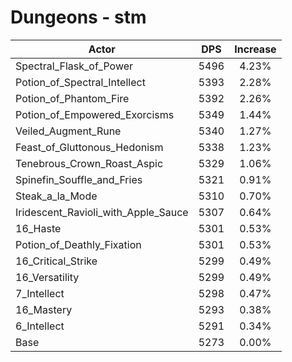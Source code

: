 # Dungeons - stm
| Actor | DPS | Increase |
|---|:---:|:---:|
|Spectral_Flask_of_Power|5496|4.23%|
|Potion_of_Spectral_Intellect|5393|2.28%|
|Potion_of_Phantom_Fire|5392|2.26%|
|Potion_of_Empowered_Exorcisms|5349|1.44%|
|Veiled_Augment_Rune|5340|1.27%|
|Feast_of_Gluttonous_Hedonism|5338|1.23%|
|Tenebrous_Crown_Roast_Aspic|5329|1.06%|
|Spinefin_Souffle_and_Fries|5321|0.91%|
|Steak_a_la_Mode|5310|0.70%|
|Iridescent_Ravioli_with_Apple_Sauce|5307|0.64%|
|16_Haste|5301|0.53%|
|Potion_of_Deathly_Fixation|5301|0.53%|
|16_Critical_Strike|5299|0.49%|
|16_Versatility|5299|0.49%|
|7_Intellect|5298|0.47%|
|16_Mastery|5293|0.38%|
|6_Intellect|5291|0.34%|
|Base|5273|0.00%|
